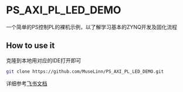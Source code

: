 # PS_AXI_PL_LED_DEMO

一个简单的PS控制PL的裸机示例，以了解学习基本的ZYNQ开发及固化流程

## How to use it

克隆到本地用对应的IDE打开即可

```bash
git clone https://github.com/MuseLinn/PS_AXI_PL_LED_DEMO.git
```

详细参考[飞书文档](https://maxmm46fl3f.feishu.cn/docx/RMXzdiWGJoWnNlxcvq7cYHCCnFb?from=from_copylink)
